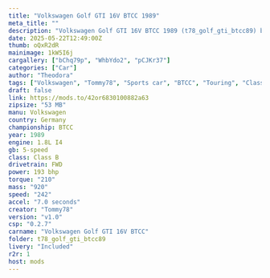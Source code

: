 ```yaml
---
title: "Volkswagen Golf GTI 16V BTCC 1989"
meta_title: ""
description: "Volkswagen Golf GTI 16V BTCC 1989 (t78_golf_gti_btcc89) by Tommy78"
date: 2025-05-22T12:49:00Z
thumb: oQxR2dR
mainimage: 1kW5I6j
cargallery: ["bChq79p", "WhbYdo2", "pCJKr37"]
categories: ["Car"]
author: "Theodora"
tags: ["Volkswagen", "Tommy78", "Sports car", "BTCC", "Touring", "Class B", "R2R", "Germany", "1989"]
draft: false
link: https://mods.to/42or6830100882a63
zipsize: "53 MB"
manu: Volkswagen
country: Germany
championship: BTCC
year: 1989
engine: 1.8L I4
gb: 5-speed
class: Class B
drivetrain: FWD
power: 193 bhp 
torque: "210"
mass: "920"
speed: "242"
accel: "7.0 seconds"
creator: "Tommy78"
version: "v1.0"
csp: "0.2.7"
carname: "Volkswagen Golf GTI 16V BTCC"
folder: t78_golf_gti_btcc89
livery: "Included"
r2r: 1
host: mods
---
```

